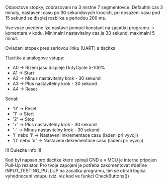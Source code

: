 Odpoctove stopky, zobrazovani na 3 mistne 7 segmentovce.
Defaultni cas 3 minuty, nastaveni casu po 30 sekundovych krocich, pri dosazeni casu pod 15 sekund se displej rozblika s periodou 200 ms.

Vse vyse uvedene lze nastavit pomoci konstant na zacatku programu -> komentare v kodu.
Minimalni nastavitelny cas je 30 sekund, maximalni 5 minut.

Ovladani stopek pres seriovou linku (UART) a tlacitka

Tlacitka a analogove vstupy:
- A0 -> Rizeni jasu displeje DutyCycle 5-100%
- A1 -> Start
- A2 -> Minus nastavitelny krok - 30 sekund
- A3 -> Plus nastavitelny krok - 30 sekund
- A4 -> Reset

Serial:
- '0' -> Reset
- '1' -> Start
- '2' -> Stop
- '+' -> Plus nastavitelny krok - 30 sekund
- '-' -> Minus nastavitelny krok - 30 sekund
- 'I' nebo 'i' -> Nastaveni inkrementace casu (ladeni pri vyvoji)
- 'D' nebo 'd' -> Nastaveni dekrementace casu (ladeni pri vyvoji)

!!! Dulezite info !!!

Kod byl napsan pro tlacitka ktere spinaji GND a v MCU je interne pripojen Pull-Up rezistor.
Pro tvoje zapojeni je potřeba zakomentovat #define INPUT_TESTING_PULLUP na zacatku programu, tim se obrati logika vyhodnoceni vstupu (viz. viz kod ve funkci CheckButtons())
